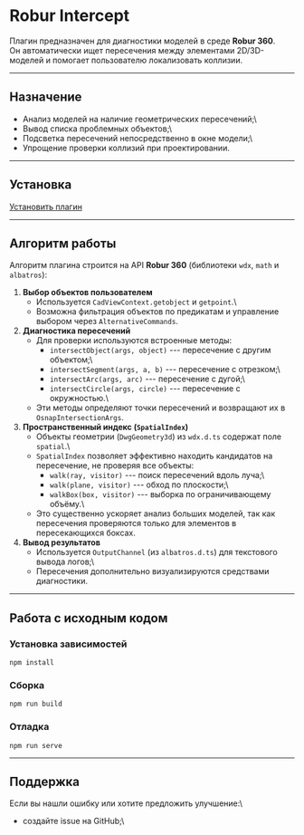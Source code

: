 # Robur Intercept 

Плагин предназначен для диагностики моделей в среде **Robur 360**.\
Он автоматически ищет пересечения между элементами 2D/3D-моделей и
помогает пользователю локализовать коллизии.

------------------------------------------------------------------------

## Назначение

-   Анализ моделей на наличие геометрических пересечений;\
-   Вывод списка проблемных объектов;\
-   Подсветка пересечений непосредственно в окне модели;\
-   Упрощение проверки коллизий при проектировании.

------------------------------------------------------------------------

## Установка

[Установить плагин](https://360.topomatic.ru/?extensionInstallPath=https%3A%2F%2Ffangarh.github.io%2FRoburIntercept%2F)


------------------------------------------------------------------------

## Алгоритм работы

Алгоритм плагина строится на API **Robur 360** (библиотеки `wdx`, `math` и
`albatros`):

1.  **Выбор объектов пользователем**
    -   Используется `CadViewContext.getobject` и `getpoint`.\
    -   Возможна фильтрация объектов по предикатам и управление выбором
        через `AlternativeCommands`.
2.  **Диагностика пересечений**    
    -   Для проверки используются встроенные методы:
        -   `intersectObject(args, object)` --- пересечение с другим
            объектом;\
        -   `intersectSegment(args, a, b)` --- пересечение с отрезком;\
        -   `intersectArc(args, arc)` --- пересечение с дугой;\
        -   `intersectCircle(args, circle)` --- пересечение с
            окружностью.\
    -   Эти методы определяют точки пересечений и возвращают их в
        `OsnapIntersectionArgs`.
3.  **Пространственный индекс (`SpatialIndex`)**
    -   Объекты геометрии (`DwgGeometry3d`) из `wdx.d.ts` содержат поле
        `spatial`.\
    -   `SpatialIndex` позволяет эффективно находить кандидатов на
        пересечение, не проверяя все объекты:
        -   `walk(ray, visitor)` --- поиск пересечений вдоль луча;\
        -   `walk(plane, visitor)` --- обход по плоскости;\
        -   `walkBox(box, visitor)` --- выборка по ограничивающему
            объёму.\
    -   Это существенно ускоряет анализ больших моделей, так как
        пересечения проверяются только для элементов в пересекающихся
        боксах.
4.  **Вывод результатов**
    -   Используется `OutputChannel` (из `albatros.d.ts`) для текстового вывода логов;\
    -   Пересечения дополнительно визуализируются средствами диагностики.

------------------------------------------------------------------------

## Работа с исходным кодом

### Установка зависимостей

```
npm install
```

### Сборка

```
npm run build
```

### Отладка

```
npm run serve
```

------------------------------------------------------------------------

## Поддержка

Если вы нашли ошибку или хотите предложить улучшение:\
- создайте issue на GitHub;\
